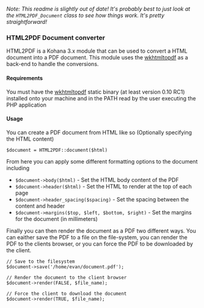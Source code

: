*Note: This readme is slightly out of date! It's probably best to just look at the 
`HTML2PDF_Document` class to see how things work. It's pretty straightforward!*

### HTML2PDF Document converter

HTML2PDF is a Kohana 3.x module that can be used to convert a HTML document into
a PDF document. This module uses the [wkhtmltopdf](http://code.google.com/p/wkhtmltopdf/)
as a back-end to handle the conversions.

#### Requirements

You must have the [wkhtmltopdf](http://code.google.com/p/wkhtmltopdf/) static
binary (at least version 0.10 RC1) installed onto your machine and in the PATH
read by the user executing the PHP application

#### Usage

You can create a PDF document from HTML like so (Optionally specifying the HTML content)

    $document = HTML2PDF::document($html)

From here you can apply some different formatting options to the document including

 * `$document->body($html)` - Set the HTML body content of the PDF
 * `$document->header($html)` - Set the HTML to render at the top of each page
 * `$document->header_spacing($spacing)` - Set the spacing between the content and header
 * `$document->margins($top, $left, $bottom, $right)` - Set the margins for the document (in millimeters)

Finally you can then render the document as a PDF two different ways. You can
eaither save the PDF to a file on the file-system, you can render the PDF to the
clients browser, or you can force the PDF to be downloaded by the client.

    // Save to the filesystem
    $document->save('/home/evan/document.pdf');

    // Render the document to the client browser
    $document->render(FALSE, $file_name);

    // Force the client to download the document
    $document->render(TRUE, $file_name);

